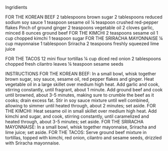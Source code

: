 Ingridients

FOR THE KOREAN BEEF
2 tablespoons brown sugar
2 tablespoons reduced sodium soy sauce
1 teaspoon sesame oil
¼ teaspoon crushed red-pepper flakes
Pinch of ground ginger
2 teaspoons vegetable oil
2 cloves garlic, minced
8 ounces ground beef
FOR THE KIMCHI
2 teaspoons sesame oil
1 cup chopped kimchi
1 teaspoon sugar
FOR THE SRIRACHA MAYONNAISE
¼ cup mayonnaise
1 tablespoon Sriracha
2 teaspoons freshly squeezed lime juice

FOR THE TACOS
12 mini flour tortillas
¼ cup diced red onion
2 tablespoons chopped fresh cilantro leaves
¼ teaspoon sesame seeds


INSTRUCTIONS
FOR THE KOREAN BEEF: In a small bowl, whisk together brown sugar, soy sauce, sesame oil, 
red pepper flakes and ginger.
Heat vegetable oil in a large skillet over medium high heat. Add garlic and cook, 
stirring constantly, until fragrant, about 1 minute. Add ground beef and cook until 
browned, about 3-5 minutes, making sure to crumble the beef as it cooks; drain excess 
fat.
Stir in soy sauce mixture until well combined, allowing to simmer until heated through, 
about 2 minutes; set aside.
FOR THE KIMCHI: Heat sesame oil in small skillet over medium high heat. Add kimchi and 
sugar, and cook, stirring constantly, until caramelized and heated through, about 3-5 
minutes; set aside.
FOR THE SRIRACHA MAYONNAISE: In a small bowl, whisk together mayonnaise, Sriracha and 
lime juice; set aside.
FOR THE TACOS: Serve ground beef mixture in tortillas, topped with kimchi, red onion, 
cilantro and sesame seeds, drizzled with Sriracha mayonnaise.
